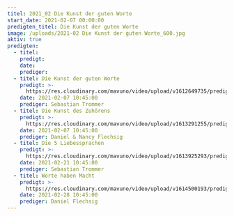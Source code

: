 ```yaml
---
titel: 2021_02 Die Kunst der guten Worte
start_date: 2021-02-07 00:00:00
predigten_titel: Die Kunst der guten Worte
image: /uploads/2021-02 Die Kunst der guten Worte_600.jpg
aktiv: true
predigten:
  - titel:
    predigt:
    date:
    prediger:
  - titel: Die Kunst der guten Worte
    predigt: >-
      https://res.cloudinary.com/mavuno/video/upload/v1612649735/predigten/Die%20Kunst%20der%20guten%20Worte/Mein_Film_Audio.mp4
    date: 2021-02-07 10:45:00
    prediger: Sebastian Trommer
  - titel: Die Kunst des Zuhörens
    predigt: >-
      https://res.cloudinary.com/mavuno/video/upload/v1613291255/predigten/Die%20Kunst%20der%20guten%20Worte/2021-02-14_GoDi_Mavuno_Berlin_-_Die_Kunst_der_guten_Worte_2.mp3
    date: 2021-02-07 10:45:00
    prediger: Daniel & Nancy Flechsig
  - titel: Die 5 Liebessprachen
    predigt: >-
      https://res.cloudinary.com/mavuno/video/upload/v1613925293/predigten/Die%20Kunst%20der%20guten%20Worte/Die_Kunst_der_guten_Worte_Teil_3_21.02.21.mp4
    date: 2021-02-21 10:45:00
    prediger: Sebastian Trommer
  - titel: Worte haben Macht
    predigt: >-
      https://res.cloudinary.com/mavuno/video/upload/v1614500193/predigten/Die%20Kunst%20der%20guten%20Worte/2021-02-28_GoDi_Mavuno_Berlin_-_Kunst_der_guten_Worte_4_-_Worte_haben_Macht_1.mp3
    date: 2021-02-28 10:45:00
    prediger: Daniel Flechsig
---
```


